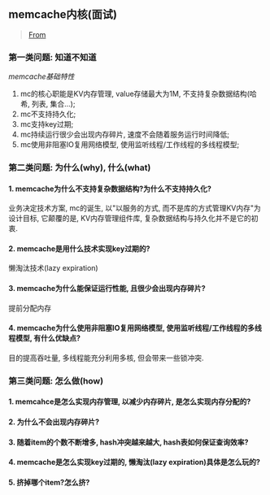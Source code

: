 ## memcache内核(面试)

> [From](https://mp.weixin.qq.com/s/zh9fq_e2BgdIeR8RKtY6Sg)


### 第一类问题: 知道不知道

*memcache基础特性*

1. mc的核心职能是KV内存管理, value存储最大为1M, 不支持复杂数据结构(哈希, 列表, 集合...);
2. mc不支持持久化;
3. mc支持key过期;
4. mc持续运行很少会出现内存碎片, 速度不会随着服务运行时间降低;
5. mc使用非阻塞IO复用网络模型, 使用监听线程/工作线程的多线程模型;

### 第二类问题: 为什么(why), 什么(what)

#### 1. memcache为什么不支持复杂数据结构?为什么不支持持久化?

业务决定技术方案, mc的诞生, 以"以服务的方式, 而不是库的方式管理KV内存"为设计目标, 它颠覆的是, KV内存管理组件库, 复杂数据结构与持久化并不是它的初衷.

#### 2. memcache是用什么技术实现key过期的?

懒淘汰技术(lazy expiration)

#### 3. memcache为什么能保证运行性能, 且很少会出现内存碎片?

提前分配内存

#### 4. memcache为什么使用非阻塞IO复用网络模型, 使用监听线程/工作线程的多线程模型, 有什么优缺点?

目的提高吞吐量, 多线程能充分利用多核, 但会带来一些锁冲突.

### 第三类问题: 怎么做(how)

#### 1. memcahce是怎么实现内存管理, 以减少内存碎片, 是怎么实现内存分配的?

#### 2. 为什么不会出现内存碎片?

#### 3. 随着item的个数不断增多, hash冲突越来越大, hash表如何保证查询效率?

#### 4. memcache是怎么实现key过期的, 懒淘汰(lazy expiration)具体是怎么玩的?

#### 5. 挤掉哪个item?怎么挤?

